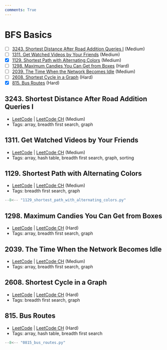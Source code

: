 ```yaml
---
comments: True
---
```


# BFS Basics

- [ ] [3243. Shortest Distance After Road Addition Queries I](https://leetcode.cn/problems/shortest-distance-after-road-addition-queries-i/) (Medium)
- [ ] [1311. Get Watched Videos by Your Friends](https://leetcode.cn/problems/get-watched-videos-by-your-friends/) (Medium)
- [x] [1129. Shortest Path with Alternating Colors](https://leetcode.cn/problems/shortest-path-with-alternating-colors/) (Medium)
- [ ] [1298. Maximum Candies You Can Get from Boxes](https://leetcode.cn/problems/maximum-candies-you-can-get-from-boxes/) (Hard)
- [ ] [2039. The Time When the Network Becomes Idle](https://leetcode.cn/problems/the-time-when-the-network-becomes-idle/) (Medium)
- [ ] [2608. Shortest Cycle in a Graph](https://leetcode.cn/problems/shortest-cycle-in-a-graph/) (Hard)
- [x] [815. Bus Routes](https://leetcode.cn/problems/bus-routes/) (Hard)

## 3243. Shortest Distance After Road Addition Queries I

-   [LeetCode](https://leetcode.com/problems/shortest-distance-after-road-addition-queries-i/) | [LeetCode CH](https://leetcode.cn/problems/shortest-distance-after-road-addition-queries-i/) (Medium)
-   Tags: array, breadth first search, graph

## 1311. Get Watched Videos by Your Friends

-   [LeetCode](https://leetcode.com/problems/get-watched-videos-by-your-friends/) | [LeetCode CH](https://leetcode.cn/problems/get-watched-videos-by-your-friends/) (Medium)
-   Tags: array, hash table, breadth first search, graph, sorting

## 1129. Shortest Path with Alternating Colors

-   [LeetCode](https://leetcode.com/problems/shortest-path-with-alternating-colors/) | [LeetCode CH](https://leetcode.cn/problems/shortest-path-with-alternating-colors/) (Medium)
-   Tags: breadth first search, graph

```python title="1129. Shortest Path with Alternating Colors"
--8<-- "1129_shortest_path_with_alternating_colors.py"
```

## 1298. Maximum Candies You Can Get from Boxes

-   [LeetCode](https://leetcode.com/problems/maximum-candies-you-can-get-from-boxes/) | [LeetCode CH](https://leetcode.cn/problems/maximum-candies-you-can-get-from-boxes/) (Hard)
-   Tags: array, breadth first search, graph

## 2039. The Time When the Network Becomes Idle

-   [LeetCode](https://leetcode.com/problems/the-time-when-the-network-becomes-idle/) | [LeetCode CH](https://leetcode.cn/problems/the-time-when-the-network-becomes-idle/) (Medium)
-   Tags: array, breadth first search, graph

## 2608. Shortest Cycle in a Graph

-   [LeetCode](https://leetcode.com/problems/shortest-cycle-in-a-graph/) | [LeetCode CH](https://leetcode.cn/problems/shortest-cycle-in-a-graph/) (Hard)
-   Tags: breadth first search, graph

## 815. Bus Routes

-   [LeetCode](https://leetcode.com/problems/bus-routes/) | [LeetCode CH](https://leetcode.cn/problems/bus-routes/) (Hard)
-   Tags: array, hash table, breadth first search

```python title="815. Bus Routes"
--8<-- "0815_bus_routes.py"
```
